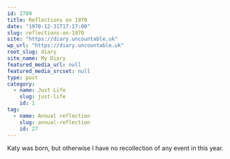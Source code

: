 ```yaml
---
id: 2789
title: Reflections on 1970
date: "1970-12-31T17:17:00"
slug: reflections-on-1970
site: "https://diary.uncountable.uk"
wp_url: "https://diary.uncountable.uk"
root_slug: diary
site_name: My Diary
featured_media_url: null
featured_media_srcset: null
type: post
category:
  - name: Just Life
    slug: just-life
    id: 1
tag:
  - name: Annual reflection
    slug: annual-reflection
    id: 27
---
```



<p>Katy was born, but otherwise I have no recollection of any event in this year.</p>
